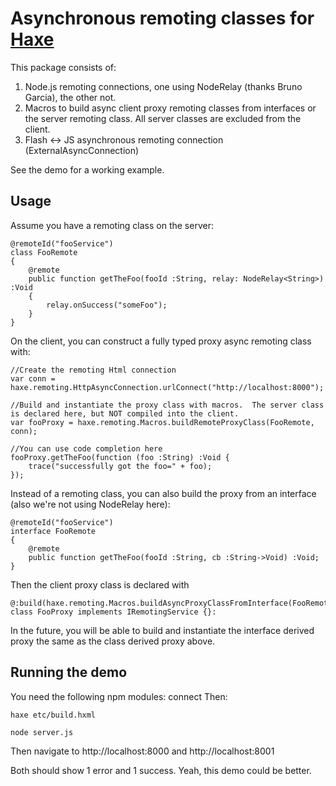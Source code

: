 [haxe]: http://http://haxe.org

# Asynchronous remoting classes for [Haxe][haxe]

This package consists of:

1. Node.js remoting connections, one using NodeRelay<T> (thanks Bruno Garcia), the other not.
2. Macros to build async client proxy remoting classes from interfaces or the server remoting class.  All server classes are excluded from the client.
3. Flash <-> JS asynchronous remoting connection (ExternalAsyncConnection)

See the demo for a working example.

## Usage

Assume you have a remoting class on the server:

	@remoteId("fooService")
	class FooRemote
	{
		@remote
		public function getTheFoo(fooId :String, relay: NodeRelay<String>) :Void
		{
			relay.onSuccess("someFoo");
		}
	}
	
On the client, you can construct a fully typed proxy async remoting class with:

	//Create the remoting Html connection
	var conn = haxe.remoting.HttpAsyncConnection.urlConnect("http://localhost:8000");
	
	//Build and instantiate the proxy class with macros.  The server class is declared here, but NOT compiled into the client.
	var fooProxy = haxe.remoting.Macros.buildRemoteProxyClass(FooRemote, conn);
	
	//You can use code completion here
	fooProxy.getTheFoo(function (foo :String) :Void {
		trace("successfully got the foo=" + foo);
	});
	
	
Instead of a remoting class, you can also build the proxy from an interface (also we're not using NodeRelay<T> here):

	@remoteId("fooService")
	interface FooRemote
	{
		@remote
		public function getTheFoo(fooId :String, cb :String->Void) :Void;
	}
	
Then the client proxy class is declared with

	@:build(haxe.remoting.Macros.buildAsyncProxyClassFromInterface(FooRemote))
	class FooProxy implements IRemotingService {}:
	
In the future, you will be able to build and instantiate the interface derived proxy the same as the class derived proxy above.


## Running the demo

You need the following npm modules: connect
Then:

	haxe etc/build.hxml
	
	node server.js
	
Then navigate to http://localhost:8000 and http://localhost:8001

Both should show 1 error and 1 success.  Yeah, this demo could be better.
